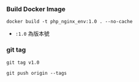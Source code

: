 ### Build Docker Image
```
docker build -t php_nginx_env:1.0 . --no-cache
```
* `:1.0` 為版本號

### git tag
```
git tag v1.0

git push origin --tags
```
